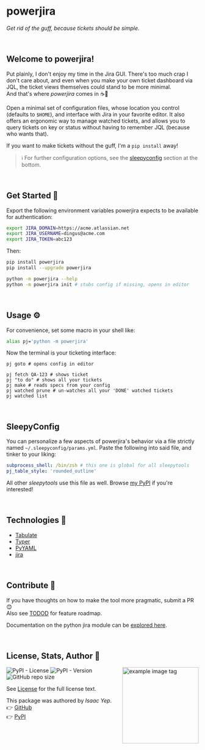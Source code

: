 # **powerjira**
*Get rid of the guff, because tickets should be simple.*

<br />

## **Welcome to powerjira!**
Put plainly, I don't enjoy my time in the Jira GUI. There's too much crap I don't care about, and even when you make your own ticket dashboard via JQL, the ticket views themselves could stand to be more minimal. \
And that's where *powerjira* comes in ☕🤏

Open a minimal set of configuration files, whose location you control (defaults to `$HOME`), and interface with Jira in your favorite editor. It also offers an ergonomic way to manage watched tickets, and allows you to query tickets on key or status without having to remember JQL (because who wants that).

If you want to make tickets without the guff, I'm a `pip install` away!

> ℹ️ For further configuration options, see the [sleepyconfig](#sleepyconfig) section at the bottom.

<br />

## **Get Started 🚀**

Export the following environment variables powerjira expects to be available for authentication:
```sh
export JIRA_DOMAIN=https://acme.atlassian.net
export JIRA_USERNAME=dingus@acme.com
export JIRA_TOKEN=abc123
```

Then:
```sh
pip install powerjira
pip install --upgrade powerjira

python -m powerjira --help
python -m powerjira init # stubs config if missing, opens in editor
```

<br />

## **Usage ⚙**

For convenience, set some macro in your shell like:
```sh
alias pj='python -m powerjira'
```

Now the terminal is your ticketing interface:
```st
pj goto # opens config in editor

pj fetch QA-123 # shows ticket
pj "to do" # shows all your tickets
pj make # reads specs from your config
pj watched prune # un-watches all your 'DONE' watched tickets
pj watched list
```

<br />

## **SleepyConfig**

You can personalize a few aspects of powerjira's behavior via a file strictly named `~/.sleepyconfig/params.yml`. Paste the following into said file, and tinker to your liking:
```yml
subprocess_shell: /bin/zsh # this one is global for all sleepytools
pj_table_style: 'rounded_outline'
```

All other *sleepytools* use this file as well. Browse [my PyPI](https://pypi.org/user/sleepyboy/) if you're interested!

<br />

## **Technologies 🧰**

  - [Tabulate](https://pypi.org/project/tabulate/)
  - [Typer](https://typer.tiangolo.com/)
  - [PyYAML](https://pypi.org/project/PyYAML/)
  - [jira](https://pypi.org/project/jira/)

<br />

## **Contribute 🤝**

If you have thoughts on how to make the tool more pragmatic, submit a PR 😊 \
Also see [TODOD](TODO.md) for feature roadmap.

Documentation on the python jira module can be [explored here](https://jira.readthedocs.io/api.html#jira.client.JIRA).

<br />

## **License, Stats, Author 📜**

<img align="right" alt="example image tag" src="https://i.imgur.com/ZHnNGeO.png" width="200" />

<!-- badge cluster -->
![PyPI - License](https://img.shields.io/pypi/l/powerjira?style=plastic)
![PyPI - Version](https://img.shields.io/pypi/v/powerjira)
![GitHub repo size](https://img.shields.io/github/repo-size/anthonybench/powerjira)
<!-- / -->

See [License](LICENSE) for the full license text.

This package was authored by *Isaac Yep*. \
👉 [GitHub](https://github.com/anthonybench/powerjira) \
👉 [PyPI](https://pypi.org/project/powerjira/)